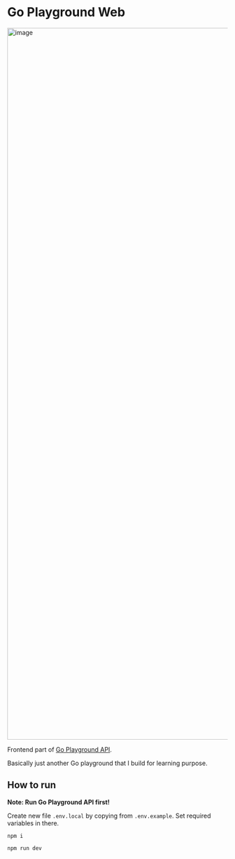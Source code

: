 # Go Playground Web

<img width="1624" alt="image" src="https://user-images.githubusercontent.com/3234011/161374165-db1c6e8d-4907-4362-b52e-e99d77fc00de.png">

Frontend part of [Go Playground API](https://github.com/dewadg/go-playground-api).

Basically just another Go playground that I build for learning purpose.

## How to run

**Note: Run Go Playground API first!**

Create new file `.env.local` by copying from `.env.example`. Set required variables in there.

```
npm i

npm run dev
```
